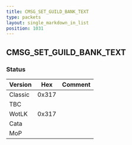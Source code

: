 ```yaml
---
title: CMSG_SET_GUILD_BANK_TEXT
type: packets
layout: single_markdown_in_list
position: 1031
---
```


## CMSG_SET_GUILD_BANK_TEXT

### Status

Version    | Hex        | Comment
---------- | ---------- | ---------- 
Classic    | 0x317      | 
TBC        |            |
WotLK      | 0x317      | 
Cata       |            |
MoP        |            |